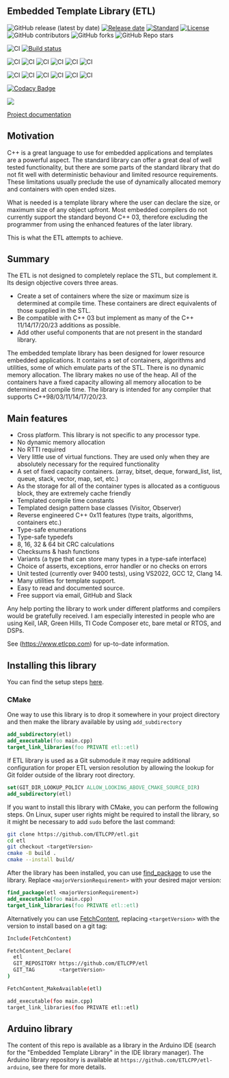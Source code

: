 Embedded Template Library (ETL)
-------------------------

![GitHub release (latest by date)](https://img.shields.io/github/v/release/jwellbelove/etl)
[![Release date](https://img.shields.io/github/release-date/jwellbelove/etl?color=%231182c3)](https://img.shields.io/github/release-date/jwellbelove/etl?color=%231182c3)
[![Standard](https://img.shields.io/badge/c%2B%2B-98/03/11/14/17/20-blue.svg)](https://en.wikipedia.org/wiki/C%2B%2B#Standardization)
[![License](https://img.shields.io/badge/license-MIT-blue.svg)](https://opensource.org/licenses/MIT)
![GitHub contributors](https://img.shields.io/github/contributors-anon/ETLCPP/etl)
![GitHub forks](https://img.shields.io/github/forks/ETLCPP/etl?style=flat)
![GitHub Repo stars](https://img.shields.io/github/stars/ETLCPP/etl?style=flat)

![CI](https://github.com/ETLCPP/etl/actions/workflows/msvc.yml/badge.svg?branch=master)
[![Build status](https://ci.appveyor.com/api/projects/status/b7jgecv7unqjw4u0/branch/master?svg=true)](https://ci.appveyor.com/project/jwellbelove/etl/branch/master)

![CI](https://github.com/ETLCPP/etl/actions/workflows/gcc-c++11.yml/badge.svg?branch=master)
![CI](https://github.com/ETLCPP/etl/actions/workflows/gcc-c++14.yml/badge.svg?branch=master)
![CI](https://github.com/ETLCPP/etl/actions/workflows/gcc-c++17.yml/badge.svg?branch=master)
![CI](https://github.com/ETLCPP/etl/actions/workflows/gcc-c++20.yml/badge.svg?branch=master)
![CI](https://github.com/ETLCPP/etl/actions/workflows/gcc-c++23.yml/badge.svg?branch=master)
![CI](https://github.com/ETLCPP/etl/actions/workflows/gcc-syntax-checks.yml/badge.svg?branch=master)

![CI](https://github.com/ETLCPP/etl/actions/workflows/clang-c++11.yml/badge.svg?branch=master)
![CI](https://github.com/ETLCPP/etl/actions/workflows/clang-c++14.yml/badge.svg?branch=master)
![CI](https://github.com/ETLCPP/etl/actions/workflows/clang-c++17.yml/badge.svg?branch=master)
![CI](https://github.com/ETLCPP/etl/actions/workflows/clang-c++20.yml/badge.svg?branch=master)
![CI](https://github.com/ETLCPP/etl/actions/workflows/clang-c++23.yml/badge.svg?branch=master)
![CI](https://github.com/ETLCPP/etl/actions/workflows/clang-syntax-checks.yml/badge.svg?branch=master)

[![Codacy Badge](https://api.codacy.com/project/badge/Grade/3c14cd918ccf40008d0bcd7b083d5946)](https://www.codacy.com/manual/jwellbelove/etl?utm_source=github.com&amp;utm_medium=referral&amp;utm_content=ETLCPP/etl&amp;utm_campaign=Badge_Grade)

[![](https://img.shields.io/static/v1?label=Sponsor&message=%E2%9D%A4&logo=GitHub&color=%23fe8e86)](https://www.etlcpp.com/sponsor.html)

[Project documentation](https://www.etlcpp.com/)

## Motivation

C++ is a great language to use for embedded applications and templates are a powerful aspect. The standard library can offer a great deal of well tested functionality,  but there are some parts of the standard library that do not fit well with deterministic behaviour and limited resource requirements. These limitations usually preclude the use of dynamically allocated memory and containers with open ended sizes.

What is needed is a template library where the user can declare the size, or maximum size of any object upfront. Most embedded compilers do not currently support the standard beyond C++ 03, therefore excluding the programmer from using the enhanced features of the later library.

This is what the ETL attempts to achieve.

## Summary

The ETL is not designed to completely replace the STL, but complement it.
Its design objective covers three areas.

- Create a set of containers where the size or maximum size is determined at compile time. These containers are direct equivalents of those supplied in the STL.
- Be compatible with C++ 03 but implement as many of the C++ 11/14/17/20/23 additions as possible.
- Add other useful components that are not present in the standard library.

The embedded template library has been designed for lower resource embedded applications.
It contains a set of containers, algorithms and utilities, some of which emulate parts of the STL.
There is no dynamic memory allocation. The library makes no use of the heap. All of the containers have a fixed capacity allowing all memory allocation to be determined at compile time.
The library is intended for any compiler that supports C++98/03/11/14/17/20/23.

## Main features

- Cross platform. This library is not specific to any processor type.
- No dynamic memory allocation
- No RTTI required
- Very little use of virtual functions. They are used only when they are absolutely necessary for the required functionality
- A set of fixed capacity containers. (array, bitset, deque, forward_list, list, queue,  stack, vector, map, set, etc.)
- As the storage for all of the container types is allocated as a contiguous block, they are extremely cache friendly
- Templated compile time constants
- Templated design pattern base classes (Visitor, Observer)
- Reverse engineered C++ 0x11 features (type traits, algorithms, containers etc.)
- Type-safe enumerations
- Type-safe typedefs
- 8, 16, 32 & 64 bit CRC calculations
- Checksums & hash functions
- Variants (a type that can store many types in a type-safe interface)
- Choice of asserts, exceptions, error handler or no checks on errors
- Unit tested (currently over 9400 tests), using VS2022, GCC 12, Clang 14.
- Many utilities for template support.
- Easy to read and documented source.
- Free support via email, GitHub and Slack

Any help porting the library to work under different platforms and compilers would be gratefully received.
I am especially interested in people who are using Keil, IAR, Green Hills, TI Code Composer etc, bare metal or RTOS, and DSPs.

See (https://www.etlcpp.com) for up-to-date information.

## Installing this library

You can find the setup steps [here](https://www.etlcpp.com/setup.html).

### CMake

One way to use this library is to drop it somewhere in your project directory
and then make the library available by using `add_subdirectory`

```cmake
add_subdirectory(etl)
add_executable(foo main.cpp)
target_link_libraries(foo PRIVATE etl::etl)
```

If ETL library is used as a Git submodule it may require additional configuration for proper ETL version resolution by allowing the lookup for Git folder outside of the library root directory.

```cmake
set(GIT_DIR_LOOKUP_POLICY ALLOW_LOOKING_ABOVE_CMAKE_SOURCE_DIR)
add_subdirectory(etl)
```

If you want to install this library with CMake, you can perform the following steps. On Linux,
super user rights might be required to install the library, so it might be necessary to add
`sudo` before the last command:

```sh
git clone https://github.com/ETLCPP/etl.git
cd etl
git checkout <targetVersion>
cmake -B build .
cmake --install build/
```

After the library has been installed, you can use
[find_package](https://cmake.org/cmake/help/latest/command/find_package.html) to use the library.
Replace `<majorVersionRequirement>` with your desired major version:

```cmake
find_package(etl <majorVersionRequirement>)
add_executable(foo main.cpp)
target_link_libraries(foo PRIVATE etl::etl)
```


Alternatively you can use [FetchContent](https://cmake.org/cmake/help/latest/module/FetchContent.html),
replacing `<targetVersion>` with the version to install based on a git tag:

```sh
Include(FetchContent)

FetchContent_Declare(
  etl
  GIT_REPOSITORY https://github.com/ETLCPP/etl
  GIT_TAG        <targetVersion>
)

FetchContent_MakeAvailable(etl)

add_executable(foo main.cpp)
target_link_libraries(foo PRIVATE etl::etl)
```

## Arduino library

The content of this repo is available as a library in the Arduino IDE (search for the "Embedded Template Library" in the IDE library manager). The Arduino library repository is available at ```https://github.com/ETLCPP/etl-arduino```, see there for more details.
